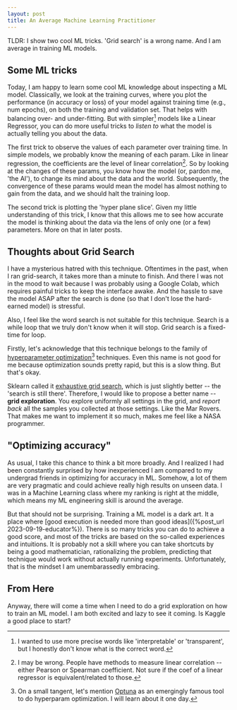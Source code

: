 ```yaml
---
layout: post
title: An Average Machine Learning Practitioner
---
```


TLDR: I show two cool ML tricks. 'Grid search' is a wrong name. And I am average in training ML models.

## Some ML tricks

Today, I am happy to learn some cool ML knowledge about inspecting a ML model. Classically, we look at the training curves, where you plot the performance (in accuracy or loss) of your model against training time (e.g., num epochs), on both the training and validation set. That helps with balancing over- and under-fitting. But with simpler[^1] models like a Linear Regressor, you can do more useful tricks to *listen to* what the model is actually telling you about the data. 

[^1]: I wanted to use more precise words like 'interpretable' or 'transparent', but I honestly don't know what is the correct word.

The first trick to observe the values of each parameter over training time. In simple models, we probably know the meaning of each param. Like in linear regression, the coefficients are the level of linear correlation[^2]. So by looking at the changes of these params, you know how the model (or, pardon me, 'the AI'), to change its mind about the data and the world. Subsequently, the convergence of these params would mean the model has almost nothing to gain from the data, and we should halt the training loop.

[^2]: I may be wrong. People have methods to measure linear correlation -- either Pearson or Spearman coefficient. Not sure if the coef of a linear regressor is equivalent/related to those.

The second trick is plotting the 'hyper plane slice'. Given my little understanding of this trick, I know that this allows me to see how accurate the model is thinking about the data via the lens of only one (or a few) parameters. More on that in later posts.

## Thoughts about Grid Search
I have a mysterious hatred with this technique. Oftentimes in the past, when I ran grid-search, it takes more than a minute to finish. And there I was not in the mood to wait because I was probably using a Google Colab, which requires painful tricks to keep the interface awake. And the hassle to save the model ASAP after the search is done (so that I don't lose the hard-earned model) is stressful.

Also, I feel like the word search is not suitable for this technique. Search is a while loop that we truly don't know when it will stop. Grid search is a fixed-time for loop. 

Firstly, let's acknowledge that this technique belongs to the family of [hyperparameter optimization](https://en.wikipedia.org/wiki/Hyperparameter_optimization)[^3] techniques. Even this name is not good for me because optimization sounds pretty rapid, but this is a slow thing. But that's okay.

[^3]: On a small tangent, let's mention [Optuna](https://optuna.org/) as an emergingly famous tool to do hyperparam optimization. I will learn about it one day.

Sklearn called it [exhaustive grid search](https://scikit-learn.org/stable/modules/grid_search.html#exhaustive-grid-search), which is just slightly better -- the 'search is still there'. Therefore, I would like to propose a better name -- **grid exploration**. You explore uniformly all settings in the grid, and *report back* all the samples you collected at those settings. Like the Mar Rovers. That makes me want to implement it so much, makes me feel like a NASA programmer.

## "Optimizing accuracy"
As usual, I take this chance to think a bit more broadly. And I realized I had been constantly surprised by how inexperienced I am compared to my undergrad friends in optimizing for accuracy in ML. Somehow, a lot of them are very pragmatic and could achieve really high results on unseen data. I was in a Machine Learning class where my ranking is right at the middle, which means my ML engineering skill is around the average.

But that should not be surprising. Training a ML model is a dark art. It a place where [good execution is needed more than good ideas]({%post_url 2023-09-19-educator%}). There is so many tricks you can do to achieve a good score, and most of the tricks are based on the so-called experiences and intuitions. It is probably not a skill where you can take shortcuts by being a good mathematician, rationalizing the problem, predicting that technique would work without actually running experiments. Unfortunately, that is the mindset I am unembarassedly embracing.

## From Here

Anyway, there will come a time when I need to do a grid exploration on how to train an ML model. I am both excited and lazy to see it coming. Is Kaggle a good place to start?